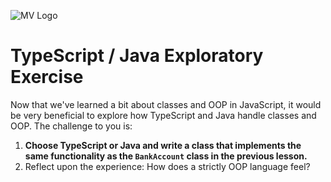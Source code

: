 ![MV Logo](/logo.jpg)

# TypeScript / Java Exploratory Exercise
Now that we've learned a bit about classes and OOP in JavaScript, it would be very beneficial to explore how TypeScript and Java handle classes and OOP.  The challenge to you is:  
1. **Choose TypeScript or Java and write a class that implements the same functionality as the `BankAccount` class in the previous lesson.**  
2. Reflect upon the experience: How does a strictly OOP language feel?
